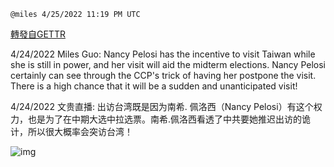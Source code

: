
`@miles 4/25/2022 11:19 PM UTC`

[轉發自GETTR](https://gettr.com/post/p173aazedb6)

4/24/2022 Miles Guo: Nancy Pelosi has the incentive to visit Taiwan while she is still in power, and her visit will aid the midterm elections. Nancy Pelosi certainly can see through the CCP's trick of having her postpone the visit. There is a high chance that it will be a sudden and unanticipated visit!

4/24/2022 文贵直播: 出访台湾既是因为南希. 佩洛西（Nancy Pelosi）有这个权力，也是为了在中期大选中拉选票。南希.佩洛西看透了中共要她推迟出访的诡计，所以很大概率会突访台湾！



![img](https://media.gettr.com/group7/getter/2022/04/25/23/760fc936-d052-89ba-9dba-1b5573f78ba6/out.jpg)
